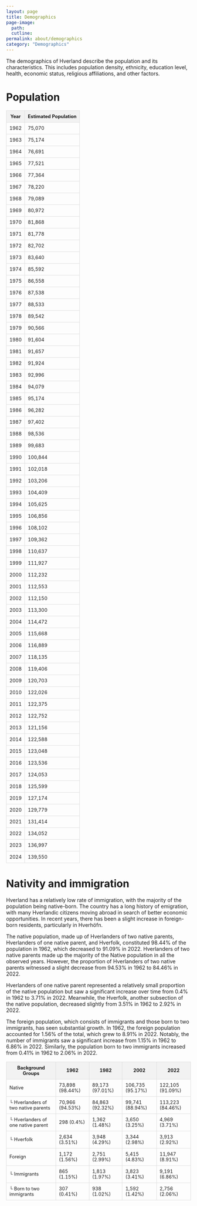 ```yaml
---
layout: page
title: Demographics
page-image: 
  path:  
  cutline: 
permalink: about/demographics
category: "Demographics"
---
```


The demographics of Hverland describe the population and its characteristics. This includes population density, ethnicity, education level, health, economic status, religious affiliations, and other factors. 

# Population

| Year | Estimated Population  |
|------|-----------------------|
| 1962 | 75,070                |
| 1963 | 75,174                |
| 1964 | 76,691                |
| 1965 | 77,521                |
| 1966 | 77,364                |
| 1967 | 78,220                |
| 1968 | 79,089                |
| 1969 | 80,972                |
| 1970 | 81,868                |
| 1971 | 81,778                |
| 1972 | 82,702                |
| 1973 | 83,640                |
| 1974 | 85,592                |
| 1975 | 86,558                |
| 1976 | 87,538                |
| 1977 | 88,533                |
| 1978 | 89,542                |
| 1979 | 90,566                |
| 1980 | 91,604                |
| 1981 | 91,657                |
| 1982 | 91,924                |
| 1983 | 92,996                |
| 1984 | 94,079                |
| 1985 | 95,174                |
| 1986 | 96,282                |
| 1987 | 97,402                |
| 1988 | 98,536                |
| 1989 | 99,683                |
| 1990 | 100,844               |
| 1991 | 102,018               |
| 1992 | 103,206               |
| 1993 | 104,409               |
| 1994 | 105,625               |
| 1995 | 106,856               |
| 1996 | 108,102               |
| 1997 | 109,362               |
| 1998 | 110,637               |
| 1999 | 111,927               |
| 2000 | 112,232               |
| 2001 | 112,553               |
| 2002 | 112,150               |
| 2003 | 113,300               |
| 2004 | 114,472               |
| 2005 | 115,668               |
| 2006 | 116,889               |
| 2007 | 118,135               |
| 2008 | 119,406               |
| 2009 | 120,703               |
| 2010 | 122,026               |
| 2011 | 122,375               |
| 2012 | 122,752               |
| 2013 | 121,156               |
| 2014 | 122,588               |
| 2015 | 123,048               |
| 2016 | 123,536               |
| 2017 | 124,053               |
| 2018 | 125,599               |
| 2019 | 127,174               |
| 2020 | 129,779               |
| 2021 | 131,414               |
| 2022 | 134,052               |
| 2023 | 136,997               |
| 2024 | 139,550               |

# Nativity and immigration
Hverland has a relatively low rate of immigration, with the majority of the population being native-born. The country has a long history of emigration, with many Hverlandic citizens moving abroad in search of better economic opportunities. In recent years, there has been a slight increase in foreign-born residents, particularly in Hverhöfn. 

The native population, made up of Hverlanders of two native parents, Hverlanders of one native parent, and Hverfolk, constituted 98.44% of the population in 1962, which decreased to 91.09% in 2022. Hverlanders of two native parents made up the majority of the Native population in all the observed years. However, the proportion of Hverlanders of two native parents witnessed a slight decrease from 94.53% in 1962 to 84.46% in 2022. 

Hverlanders of one native parent represented a relatively small proportion of the native population but saw a significant increase over time from 0.4% in 1962 to 3.71% in 2022. Meanwhile, the Hverfolk, another subsection of the native population, decreased slightly from 3.51% in 1962 to 2.92% in 2022.

The foreign population, which consists of immigrants and those born to two immigrants, has seen substantial growth. In 1962, the foreign population accounted for 1.56% of the total, which grew to 8.91% in 2022. Notably, the number of immigrants saw a significant increase from 1.15% in 1962 to 6.86% in 2022. Similarly, the population born to two immigrants increased from 0.41% in 1962 to 2.06% in 2022.

<style>
table {
  border-collapse: collapse;
  width: 100%;
}

th, td {
  border: 1px solid #ddd;
  padding: 8px;
font-size: 0.8em; /* Make the text 80% of the normal size */

}

th {
  background-color: #f2f2f2;
}
</style>

<table>
  <tr>
    <th>Background Groups</th>
    <th>1962</th>
    <th>1982</th>
    <th>2002</th>
    <th>2022</th>
  </tr>
  <tr>
    <td>Native</td>
    <td>73,898 (98.44%)</td>
    <td>89,173 (97.01%)</td>
    <td>106,735 (95.17%)</td>
    <td>122,105 (91.09%)</td>
  </tr>
  <tr>
    <td>└ Hverlanders of two native parents</td>
    <td>70,966 (94.53%)</td>
    <td>84,863 (92.32%)</td>
    <td>99,741 (88.94%)</td>
    <td>113,223 (84.46%)</td>
  </tr>
    <tr>
    <td>└ Hverlanders of one native parent</td>
    <td>298 (0.4%)</td>
    <td>1,362 (1.48%)</td>
    <td>3,650 (3.25%)</td>
    <td>4,969 (3.71%)</td>
  </tr>
    <tr>
    <td>└ Hverfolk</td>
    <td>2,634 (3.51%)</td>
    <td>3,948 (4.29%)</td>
    <td>3,344 (2.98%)</td>
    <td>3,913 (2.92%)</td>
    </tr>
    <tr>
    <td>Foreign</td>
    <td>1,172 (1.56%)</td>
    <td>2,751 (2.99%)</td>
    <td>5,415 (4.83%)</td>
    <td>11,947 (8.91%)</td>
    </tr>
    <tr>
    <td>└ Immigrants</td>
    <td>865 (1.15%)</td>
    <td>1,813 (1.97%)</td>
    <td>3,823 (3.41%)</td>
    <td>9,191 (6.86%)</td>
    </tr>
    <tr>
    <td>└ Born to two immigrants</td>
    <td>307 (0.41%)</td>
    <td>938 (1.02%)</td>
    <td>1,592 (1.42%)</td>
    <td>2,756 (2.06%)</td>
    </tr>
</table>